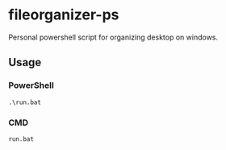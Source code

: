 # fileorganizer-ps

Personal powershell script for organizing desktop on windows.

## Usage

### PowerShell
```
.\run.bat
```

### CMD
``` cmd
run.bat
```
